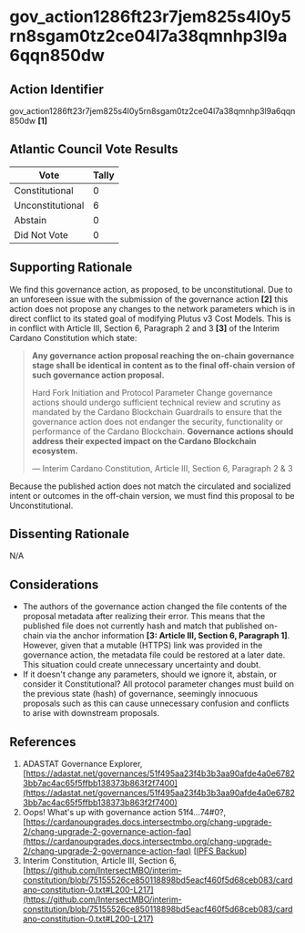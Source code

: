 # gov_action1286ft23r7jem825s4l0y5rn8sgam0tz2ce04l7a38qmnhp3l9a6qqn850dw

## Action Identifier

gov_action1286ft23r7jem825s4l0y5rn8sgam0tz2ce04l7a38qmnhp3l9a6qqn850dw **[1]**

## Atlantic Council Vote Results

| Vote             | Tally |
|------------------|-------|
| Constitutional   | 0     |
| Unconstitutional | 6     |
| Abstain          | 0     |
| Did Not Vote     | 0     |

## Supporting Rationale

We find this governance action, as proposed, to be unconstitutional. Due to an
unforeseen issue with the submission of the governance action **[2]** this
action does not propose any changes to the network parameters which is in direct
conflict to its stated goal of modifying Plutus v3 Cost Models. This is in
conflict with Article III, Section 6, Paragraph 2 and 3 **[3]** of the Interim
Cardano Constitution which state:

> **Any governance action proposal reaching the on-chain governance stage shall
> be identical in content as to the final off-chain version of such
> governance action proposal.**
>
> Hard Fork Initiation and Protocol Parameter Change governance actions should
> undergo sufficient technical review and scrutiny as mandated by the Cardano
> Blockchain Guardrails to ensure that the governance action does not endanger
> the security, functionality or performance of the Cardano Blockchain.
> **Governance actions should address their expected impact on the Cardano
> Blockchain ecosystem.**
>
> — Interim Cardano Constitution, Article III, Section 6, Paragraph 2 & 3

Because the published action does not match the circulated and socialized intent
or outcomes in the off-chain version, we must find this proposal to be
Unconstitutional.

## Dissenting Rationale

N/A

## Considerations

* The authors of the governance action changed the file contents of the proposal
  metadata after realizing their error. This means that the published file does
  not currently hash and match that published on-chain via the anchor
  information **[3: Article III, Section 6, Paragraph 1]**. However, given that
  a mutable (HTTPS) link was provided in the governance action, the metadata
  file could be restored at a later date. This situation could create
  unnecessary uncertainty and doubt.
* If it doesn't change any parameters, should we ignore it, abstain, or consider
  it Constitutional? All protocol parameter changes must build on the previous
  state (hash) of governance, seemingly innocuous proposals such as this can
  cause unnecessary confusion and conflicts to arise with downstream proposals.

## References

1. ADASTAT Governance
   Explorer, [https://adastat.net/governances/51f495aa23f4b3b3aa90afde4a0e67823bb7ac4ac65f5ffbb138373b863f2f7400](https://adastat.net/governances/51f495aa23f4b3b3aa90afde4a0e67823bb7ac4ac65f5ffbb138373b863f2f7400)
2. Oops! What's up with governance action
   51f4…74#0?, [https://cardanoupgrades.docs.intersectmbo.org/chang-upgrade-2/chang-upgrade-2-governance-action-faq](https://cardanoupgrades.docs.intersectmbo.org/chang-upgrade-2/chang-upgrade-2-governance-action-faq) [[IPFS Backup](ipfs://bafkreibwrziqrggdktmlvq3lhzsjiup37iyjwjiewxur2l2utxppmeywwm)]
3. Interim Constitution, Article III, Section
   6, [https://github.com/IntersectMBO/interim-constitution/blob/75155526ce850118898bd5eacf460f5d68ceb083/cardano-constitution-0.txt#L200-L217](https://github.com/IntersectMBO/interim-constitution/blob/75155526ce850118898bd5eacf460f5d68ceb083/cardano-constitution-0.txt#L200-L217)
